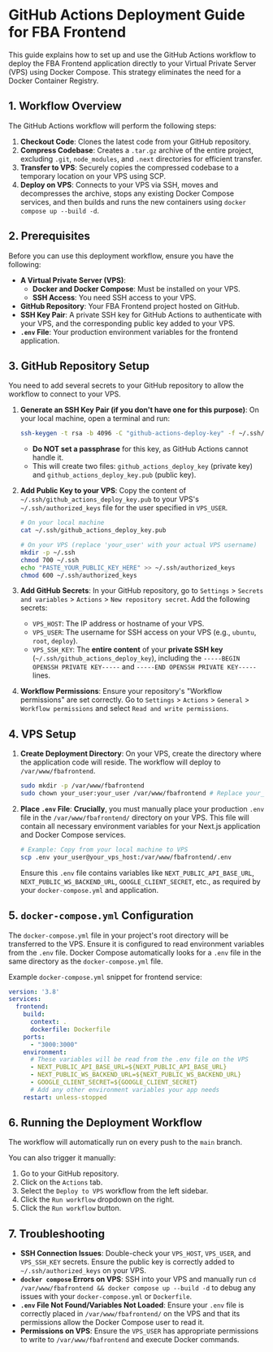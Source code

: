 # GitHub Actions Deployment Guide for FBA Frontend

This guide explains how to set up and use the GitHub Actions workflow to deploy the FBA Frontend application directly to your Virtual Private Server (VPS) using Docker Compose. This strategy eliminates the need for a Docker Container Registry.

## 1. Workflow Overview

The GitHub Actions workflow will perform the following steps:

1.  **Checkout Code**: Clones the latest code from your GitHub repository.
2.  **Compress Codebase**: Creates a `.tar.gz` archive of the entire project, excluding `.git`, `node_modules`, and `.next` directories for efficient transfer.
3.  **Transfer to VPS**: Securely copies the compressed codebase to a temporary location on your VPS using SCP.
4.  **Deploy on VPS**: Connects to your VPS via SSH, moves and decompresses the archive, stops any existing Docker Compose services, and then builds and runs the new containers using `docker compose up --build -d`.

## 2. Prerequisites

Before you can use this deployment workflow, ensure you have the following:

*   **A Virtual Private Server (VPS)**:
    *   **Docker and Docker Compose**: Must be installed on your VPS.
    *   **SSH Access**: You need SSH access to your VPS.
*   **GitHub Repository**: Your FBA Frontend project hosted on GitHub.
*   **SSH Key Pair**: A private SSH key for GitHub Actions to authenticate with your VPS, and the corresponding public key added to your VPS.
*   **`.env` File**: Your production environment variables for the frontend application.

## 3. GitHub Repository Setup

You need to add several secrets to your GitHub repository to allow the workflow to connect to your VPS.

1.  **Generate an SSH Key Pair (if you don't have one for this purpose)**:
    On your local machine, open a terminal and run:
    ```bash
    ssh-keygen -t rsa -b 4096 -C "github-actions-deploy-key" -f ~/.ssh/github_actions_deploy_key
    ```
    *   **Do NOT set a passphrase** for this key, as GitHub Actions cannot handle it.
    *   This will create two files: `github_actions_deploy_key` (private key) and `github_actions_deploy_key.pub` (public key).

2.  **Add Public Key to your VPS**:
    Copy the content of `~/.ssh/github_actions_deploy_key.pub` to your VPS's `~/.ssh/authorized_keys` file for the user specified in `VPS_USER`.
    ```bash
    # On your local machine
    cat ~/.ssh/github_actions_deploy_key.pub

    # On your VPS (replace 'your_user' with your actual VPS username)
    mkdir -p ~/.ssh
    chmod 700 ~/.ssh
    echo "PASTE_YOUR_PUBLIC_KEY_HERE" >> ~/.ssh/authorized_keys
    chmod 600 ~/.ssh/authorized_keys
    ```

3.  **Add GitHub Secrets**:
    In your GitHub repository, go to `Settings` > `Secrets and variables` > `Actions` > `New repository secret`. Add the following secrets:

    *   `VPS_HOST`: The IP address or hostname of your VPS.
    *   `VPS_USER`: The username for SSH access on your VPS (e.g., `ubuntu`, `root`, `deploy`).
    *   `VPS_SSH_KEY`: The **entire content** of your **private SSH key** (`~/.ssh/github_actions_deploy_key`), including the `-----BEGIN OPENSSH PRIVATE KEY-----` and `-----END OPENSSH PRIVATE KEY-----` lines.

4.  **Workflow Permissions**:
    Ensure your repository's "Workflow permissions" are set correctly. Go to `Settings` > `Actions` > `General` > `Workflow permissions` and select `Read and write permissions`.

## 4. VPS Setup

1.  **Create Deployment Directory**:
    On your VPS, create the directory where the application code will reside. The workflow will deploy to `/var/www/fbafrontend`.
    ```bash
    sudo mkdir -p /var/www/fbafrontend
    sudo chown your_user:your_user /var/www/fbafrontend # Replace your_user with the VPS_USER
    ```

2.  **Place `.env` File**:
    **Crucially**, you must manually place your production `.env` file in the `/var/www/fbafrontend/` directory on your VPS. This file will contain all necessary environment variables for your Next.js application and Docker Compose services.
    ```bash
    # Example: Copy from your local machine to VPS
    scp .env your_user@your_vps_host:/var/www/fbafrontend/.env
    ```
    Ensure this `.env` file contains variables like `NEXT_PUBLIC_API_BASE_URL`, `NEXT_PUBLIC_WS_BACKEND_URL`, `GOOGLE_CLIENT_SECRET`, etc., as required by your `docker-compose.yml` and application.

## 5. `docker-compose.yml` Configuration

The `docker-compose.yml` file in your project's root directory will be transferred to the VPS. Ensure it is configured to read environment variables from the `.env` file. Docker Compose automatically looks for a `.env` file in the same directory as the `docker-compose.yml` file.

Example `docker-compose.yml` snippet for frontend service:

```yaml
version: '3.8'
services:
  frontend:
    build:
      context: .
      dockerfile: Dockerfile
    ports:
      - "3000:3000"
    environment:
      # These variables will be read from the .env file on the VPS
      - NEXT_PUBLIC_API_BASE_URL=${NEXT_PUBLIC_API_BASE_URL}
      - NEXT_PUBLIC_WS_BACKEND_URL=${NEXT_PUBLIC_WS_BACKEND_URL}
      - GOOGLE_CLIENT_SECRET=${GOOGLE_CLIENT_SECRET}
      # Add any other environment variables your app needs
    restart: unless-stopped
```

## 6. Running the Deployment Workflow

The workflow will automatically run on every push to the `main` branch.

You can also trigger it manually:

1.  Go to your GitHub repository.
2.  Click on the `Actions` tab.
3.  Select the `Deploy to VPS` workflow from the left sidebar.
4.  Click the `Run workflow` dropdown on the right.
5.  Click the `Run workflow` button.

## 7. Troubleshooting

*   **SSH Connection Issues**: Double-check your `VPS_HOST`, `VPS_USER`, and `VPS_SSH_KEY` secrets. Ensure the public key is correctly added to `~/.ssh/authorized_keys` on your VPS.
*   **`docker compose` Errors on VPS**: SSH into your VPS and manually run `cd /var/www/fbafrontend && docker compose up --build -d` to debug any issues with your `docker-compose.yml` or `Dockerfile`.
*   **`.env` File Not Found/Variables Not Loaded**: Ensure your `.env` file is correctly placed in `/var/www/fbafrontend/` on the VPS and that its permissions allow the Docker Compose user to read it.
*   **Permissions on VPS**: Ensure the `VPS_USER` has appropriate permissions to write to `/var/www/fbafrontend` and execute Docker commands.
